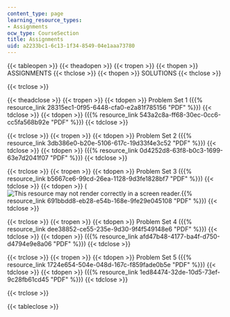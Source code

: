 ```yaml
---
content_type: page
learning_resource_types:
- Assignments
ocw_type: CourseSection
title: Assignments
uid: a2233bc1-6c13-1f34-8549-04e1aaa73780
---
```


{{< tableopen >}}
{{< theadopen >}}
{{< tropen >}}
{{< thopen >}}
ASSIGNMENTS
{{< thclose >}}
{{< thopen >}}
SOLUTIONS
{{< thclose >}}

{{< trclose >}}

{{< theadclose >}}
{{< tropen >}}
{{< tdopen >}}
Problem Set 1 ({{% resource_link 28315ec1-0f95-6448-cfa0-e2a81f785156 "PDF" %}})
{{< tdclose >}}
{{< tdopen >}}
({{% resource_link 543a2c8a-ff68-30ec-0cc6-cc5fa568b92e "PDF" %}})
{{< tdclose >}}

{{< trclose >}}
{{< tropen >}}
{{< tdopen >}}
Problem Set 2 ({{% resource_link 3db386e0-b20e-5106-617c-19d33f4e3c52 "PDF" %}})
{{< tdclose >}}
{{< tdopen >}}
({{% resource_link 0d4252d8-63f8-b0c3-1699-63e7d2041f07 "PDF" %}})
{{< tdclose >}}

{{< trclose >}}
{{< tropen >}}
{{< tdopen >}}
Problem Set 3 ({{% resource_link b5667ce6-99cd-26ea-1128-9d3fe1828bf7 "PDF" %}})
{{< tdclose >}}
{{< tdopen >}}
(![This resource may not render correctly in a screen reader.](/images/inacessible.gif){{% resource_link 691bbdd8-eb28-e54b-168e-9fe29e045108 "PDF" %}})
{{< tdclose >}}

{{< trclose >}}
{{< tropen >}}
{{< tdopen >}}
Problem Set 4 ({{% resource_link dee38852-ce55-235e-9d30-9f4f549148e6 "PDF" %}})
{{< tdclose >}}
{{< tdopen >}}
({{% resource_link afd47b48-4177-ba4f-d750-d4794e9e8a06 "PDF" %}})
{{< tdclose >}}

{{< trclose >}}
{{< tropen >}}
{{< tdopen >}}
Problem Set 5 ({{% resource_link 1724e654-504e-048d-167c-f859fade0b5e "PDF" %}})
{{< tdclose >}}
{{< tdopen >}}
({{% resource_link 1ed84474-32de-10d5-73ef-9c28fb61cd45 "PDF" %}})
{{< tdclose >}}

{{< trclose >}}

{{< tableclose >}}